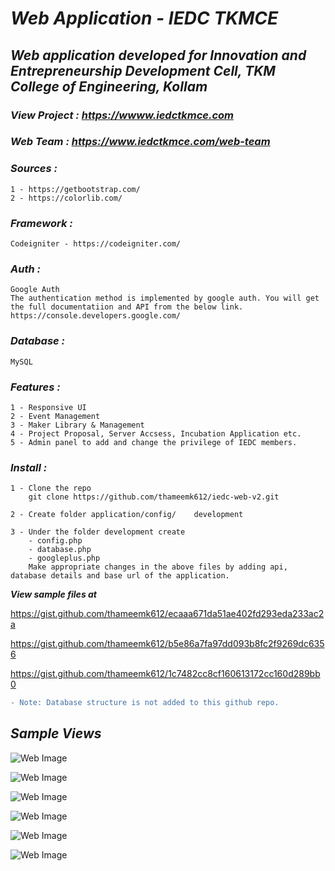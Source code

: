 # ___Web Application - IEDC TKMCE___

## ___Web application developed for Innovation and Entrepreneurship Development Cell, TKM College of Engineering, Kollam___

### ___View Project : https://wwww.iedctkmce.com___ 

### ___Web Team : https://www.iedctkmce.com/web-team___

### ___Sources :___ 
    1 - https://getbootstrap.com/
    2 - https://colorlib.com/

### ___Framework :___
    Codeigniter - https://codeigniter.com/
### ___Auth :___
    Google Auth
    The authentication method is implemented by google auth. You will get the full documentatiion and API from the below link.
    https://console.developers.google.com/

### ___Database :___
    MySQL    

### ___Features :___
    1 - Responsive UI
    2 - Event Management
    3 - Maker Library & Management    
    4 - Project Proposal, Server Accsess, Incubation Application etc.
    5 - Admin panel to add and change the privilege of IEDC members.

### ___Install :___
    1 - Clone the repo
        git clone https://github.com/thameemk612/iedc-web-v2.git

    2 - Create folder application/config/    development
    
    3 - Under the folder development create 
        - config.php 
        - database.php
        - googleplus.php
        Make appropriate changes in the above files by adding api, database details and base url of the application. 
___View sample files at___

https://gist.github.com/thameemk612/ecaaa671da51ae402fd293eda233ac2a

https://gist.github.com/thameemk612/b5e86a7fa97dd093b8fc2f9269dc6356

https://gist.github.com/thameemk612/1c7482cc8cf160613172cc160d289bb0

```diff
- Note: Database structure is not added to this github repo.
```

## ___Sample Views___
![Web Image](https://raw.githubusercontent.com/thameemk612/iedc-web-v2/master/git-img/1.png?token=AH47VIARGJW5O4TAC5NHP2C6WL5WQ)

![Web Image](https://raw.githubusercontent.com/thameemk612/iedc-web-v2/master/git-img/2.png?token=AH47VIHYD6FHTFYS72OPVZ26WL5ZI)

![Web Image](https://raw.githubusercontent.com/thameemk612/iedc-web-v2/master/git-img/6.png?token=AH47VIHZHWFS2PPKLLQRL4K6WL52A)

![Web Image](https://raw.githubusercontent.com/thameemk612/iedc-web-v2/master/git-img/3.png?token=AH47VIHCF3GESETYTNDUVLC6WL52Y)

![Web Image](https://raw.githubusercontent.com/thameemk612/iedc-web-v2/master/git-img/4.png?token=AH47VIFLXTX66KMUYZKW76S6WL53W)

![Web Image](https://raw.githubusercontent.com/thameemk612/iedc-web-v2/master/git-img/5.png?token=AH47VIEFJJ3PAFMWNDC74HK6WL54M)


